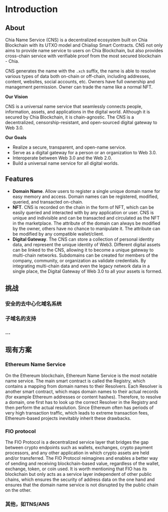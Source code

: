 # Introduction

## About

Chia Name Service (CNS) is a decentralized ecosystem built on Chia Blockchain with its UTXO model and Chialisp Smart Contracts. CNS not only aims to provide name service to users on Chia Blockchain, but also provides cross-chain service with verifiable proof from the most secured blockchain - Chia.

CNS generates the name with the `.xch` suffix, the name is able to resolve various types of data both on-chain or off-chain, including addresses, content, websites, social accounts, etc. Owners have full ownership and management permission. Owner can trade the name like a normal NFT.

**Our Vision**

CNS is a universal name service that seamlessly connects people, information, assets, and applications in the digital world. Although it is secured by Chia Blockchain, it is chain-agnostic. The CNS is a decentralized, censorship-resistant, and open-sourced digital gateway to Web 3.0.

**Our Goals**

- Realize a secure, transparent, and open-name service.
- Serve as a digital gateway for a person or an organization to Web 3.0.
- Interoperate between Web 3.0 and the Web 2.0.
- Build a universal name service for all digital worlds.

## Features

- **Domain Name**.
    Allow users to register a single unique domain name for easy memory and access.
    Domain names can be registered, modified, queried, and transacted on-chain.
- **NFT**.
    CNS is recorded on the chain in the form of NFT, which can be easily queried and interacted with by any application or user.
    CNS is unique and indivisible and can be transacted and circulated as the NFT in the marketplace.
    The attribute of the domain can always be modified by the owner, others have no chance to manipulate it.
    The attribute can be modified by any compatible wallet/client.
- **Digital Gateway**.
    The CNS can store a collection of personal identity data, and represent the unique identity of Web3.
    Different digital assets can be linked to the CNS, allowing it to become a unique gateway to multi-chain networks.
    Subdomains can be created for members of the company, community, or organization as validate credentials.
    By integrating multi-chain data and even the legacy network data in a single place, the Digital Gateway of Web 3.0 to all your assets is formed.


## 挑战
### 安全的去中心化域名系统
### 子域名的支持
### ...

## 现有方案

### Ethereum Name Service

On the Ethereum blockchain, Ethereum Name Service is the most notable name service. The main smart contract is called the Registry, which contains a mapping from domain names to their Resolvers. Each Resolver is another smart contract, which maps domain names to their actual records (for example Ethereum addresses or content hashes). Therefore, to resolve a domain, one first has to look up the correct Resolver in the Registry and then perform the actual resolution. Since Ethereum often has periods of very high transaction traffic, which leads to extreme transaction fees, Ethereum-based projects inevitably inherit these drawbacks.

### FIO protocol

The FIO Protocol is a decentralized service layer that bridges the gap between crypto endpoints such as wallets, exchanges, crypto payment processors, and any other application in which crypto assets are held and/or transferred. The FIO Protocol reimagines and enables a better way of sending and receiving blockchain-based value, regardless of the wallet, exchange, token, or coin used. It is worth mentioning that FIO has its blockchain but only acts as a service layer independent of other public chains, which ensures the security of address data on the one hand and ensures that the domain name service is not disrupted by the public chain on the other.

### 其他，如TNS/ANS